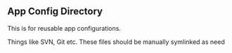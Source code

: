 App Config Directory
-

This is for reusable app configurations.

Things like SVN, Git etc. These files should be manually symlinked as need